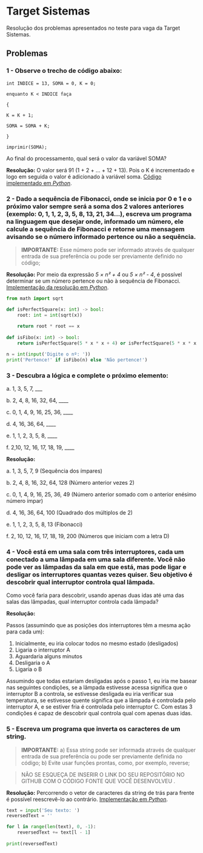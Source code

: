 # Target Sistemas

Resolução dos problemas apresentados no teste para vaga da Target Sistemas.

## Problemas

### 1 - Observe o trecho de código abaixo:

```
int INDICE = 13, SOMA = 0, K = 0;

enquanto K < INDICE faça

{

K = K + 1;

SOMA = SOMA + K;

}

imprimir(SOMA);
```

Ao final do processamento, qual será o valor da variável SOMA?

**Resolução:** O valor será 91 (1 + 2 + ... + 12 + 13). Pois o K é incrementado e logo em seguida o valor é adicionado à variável soma. [Código implementado em _Python_](./sum.py).

### 2 - Dado a sequência de Fibonacci, onde se inicia por 0 e 1 e o próximo valor sempre será a soma dos 2 valores anteriores (exemplo: 0, 1, 1, 2, 3, 5, 8, 13, 21, 34...), escreva um programa na linguagem que desejar onde, informado um número, ele calcule a sequência de Fibonacci e retorne uma mensagem avisando se o número informado pertence ou não a sequência.

> **IMPORTANTE:** Esse número pode ser informado através de qualquer entrada de sua preferência ou pode ser previamente definido no código;

**Resolução:** Por meio da expressão _5 × n² + 4_ ou _5 × n² - 4_, é possível determinar se um número pertence ou não à sequência de Fibonacci. [Implementação da resolução em _Python_](./fibo.py).

```py
from math import sqrt

def isPerfectSquare(x: int) -> bool:
    root: int = int(sqrt(x))
    
    return root * root == x
    
def isFibo(x: int) -> bool:
    return isPerfectSquare(5 * x * x + 4) or isPerfectSquare(5 * x * x - 4)

n = int(input('Digite o nº: '))
print('Pertence!' if isFibo(n) else 'Não pertence!')
```

### 3 - Descubra a lógica e complete o próximo elemento:

a. 1, 3, 5, 7, \_\_\_

b. 2, 4, 8, 16, 32, 64, \_\_\_\_

c. 0, 1, 4, 9, 16, 25, 36, \_\_\_\_

d. 4, 16, 36, 64, \_\_\_\_

e. 1, 1, 2, 3, 5, 8, \_\_\_\_

f. 2,10, 12, 16, 17, 18, 19, \_\_\_\_

**Resolução:**

a. 1, 3, 5, 7, 9 (Sequência dos ímpares)

b. 2, 4, 8, 16, 32, 64, 128 (Número anterior vezes 2)

c. 0, 1, 4, 9, 16, 25, 36, 49 (Número anterior somado com o anterior enésimo número ímpar)

d. 4, 16, 36, 64, 100 (Quadrado dos múltiplos de 2)

e. 1, 1, 2, 3, 5, 8, 13 (Fibonacci)

f. 2, 10, 12, 16, 17, 18, 19, 200 (Números que iniciam com a letra D)


### 4 - Você está em uma sala com três interruptores, cada um conectado a uma lâmpada em uma sala diferente. Você não pode ver as lâmpadas da sala em que está, mas pode ligar e desligar os interruptores quantas vezes quiser. Seu objetivo é descobrir qual interruptor controla qual lâmpada.

Como você faria para descobrir, usando apenas duas idas até uma das salas das lâmpadas, qual interruptor controla cada lâmpada?

**Resolução:**

Passos (assumindo que as posições dos interruptores têm a mesma ação para cada um):

1. Inicialmente, eu iria colocar todos no mesmo estado (desligados)
2. Ligaria o interruptor A
3. Aguardaria alguns minutos
4. Desligaria o A
5. Ligaria o B

Assumindo que todas estariam desligadas após o passo 1, eu iria me basear nas seguintes condições, se a lâmpada estivesse acessa significa que o interruptor B a controla, se estivesse desligada eu iria verificar sua temperatura, se estivesse quente significa que a lâmpada é controlada pelo interruptor A, e se estiver fria é controlada pelo interruptor C. Com estas 3 condições é capaz de descobrir qual controla qual com apenas duas idas.

### 5 - Escreva um programa que inverta os caracteres de um string.

> **IMPORTANTE:** a) Essa string pode ser informada através de qualquer entrada de sua preferência ou pode ser previamente definida no código; b) Evite usar funções prontas, como, por exemplo, reverse;

> NÃO SE ESQUEÇA DE INSERIR O LINK DO SEU REPOSITÓRIO NO GITHUB COM O CÓDIGO FONTE QUE VOCÊ DESENVOLVEU .

**Resolução:** Percorrendo o vetor de caracteres da string de trás para frente é possível reescrevê-lo ao contrário. [Implementação em _Python_](./reverse.py).

```py
text = input('Seu texto: ')
reversedText = ''

for l in range(len(text), 0, -1):
    reversedText += text[l - 1]
    
print(reversedText)
```
